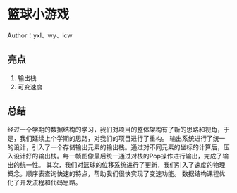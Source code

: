 # 篮球小游戏
Author：yxl、wy、lcw
## 亮点
1. 输出栈
2. 可变速度
## 总结
经过一个学期的数据结构的学习，我们对项目的整体架构有了新的思路和视角，于是，我们延续上个学期的思路，对我们的项目进行了重构。
输出系统进行了统一的设计，引入了一个存储输出元素的输出栈。通过对不同元素的坐标的计算后，压入设计好的输出栈。每一帧图像最后统一通过对栈的Pop操作进行输出，完成了输出的统一性。
其次，我们对篮球的位移系统进行了更新，我们引入了速度的物理概念。顺序表查询快速的特点，帮助我们很快实现了变速功能。
数据结构课程优化了开发流程和代码思路。
